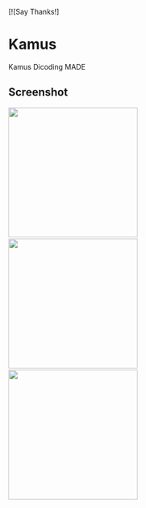 [![Say Thanks!]

# Kamus
Kamus Dicoding MADE

## Screenshot
<img src="https://github.com/imanhermawan/Kamus/blob/master/screenshot/Screenshot_2018-03-22-07-07-51-48.png" width="256">&nbsp;&nbsp;<img src="https://github.com/imanhermawan/Kamus/blob/master/screenshot/Screenshot_2018-03-22-07-07-22-06.png" width="256">&nbsp;&nbsp;<img src="https://github.com/imanhermawan/Kamus/blob/master/screenshot/Screenshot_2018-03-22-07-08-10-07.png" width="256">
